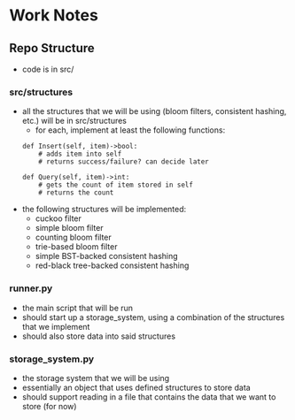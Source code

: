 # Work Notes

## Repo Structure
- code is in src/

### src/structures
- all the structures that we will be using (bloom filters, consistent hashing, etc.) will be in src/structures
    - for each, implement at least the following functions:
    ```
    def Insert(self, item)->bool:
        # adds item into self
        # returns success/failure? can decide later
    
    def Query(self, item)->int:
        # gets the count of item stored in self
        # returns the count
    ```
- the following structures will be implemented:
    - cuckoo filter
    - simple bloom filter
    - counting bloom filter
    - trie-based bloom filter
    - simple BST-backed consistent hashing
    - red-black tree-backed consistent hashing

### runner.py
- the main script that will be run
- should start up a storage_system, using a combination of the structures that we implement
- should also store data into said structures

### storage_system.py
- the storage system that we will be using
- essentially an object that uses defined structures to store data
- should support reading in a file that contains the data that we want to store (for now)
